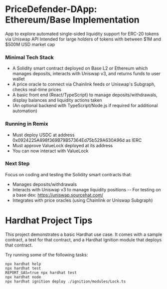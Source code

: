 # PriceDefender-DApp: Ethereum/Base Implementation
App to explore automated single-sided liquidity support for ERC-20 tokens via Uniswap API
Intended for large holders of tokens with between $1M and $500M USD market cap

### Minimal Tech Stack
- A Solidity smart contract deployed on Base L2 or Ethereum which manages deposits, interacts with Uniswap v3, and returns funds to user wallet
- A price oracle to connect via Chainlink feeds or Uniswap's Subgraph, checks real-time prices
- A basic front end (React/TypeScript) to manage deposits/withdrawals, display balances and liquidity actions taken
- (An optional backend with TypeScript/Node.js if required for additional automation)

### Running in Remix
- Must deploy USDC at address 0x0924225A898f369B79B57364Ed75b529A630A96d as IERC
- Must approve ValueLock deployed at its address
- You can now interact with ValueLock

### Next Step
Focus on coding and testing the Solidity smart contracts that:

- Manages deposits/withdrawals
- Interacts with Uniswap v3 to manage liquidity positions
-- For testing on a base dex: https://uniswap.sourcehat.com/
- Integrates with price oracles (using Chainlink or Uniswap Subgraph)

# Hardhat Project Tips

This project demonstrates a basic Hardhat use case. It comes with a sample contract, a test for that contract, and a Hardhat Ignition module that deploys that contract.

Try running some of the following tasks:

```shell
npx hardhat help
npx hardhat test
REPORT_GAS=true npx hardhat test
npx hardhat node
npx hardhat ignition deploy ./ignition/modules/Lock.ts
```


